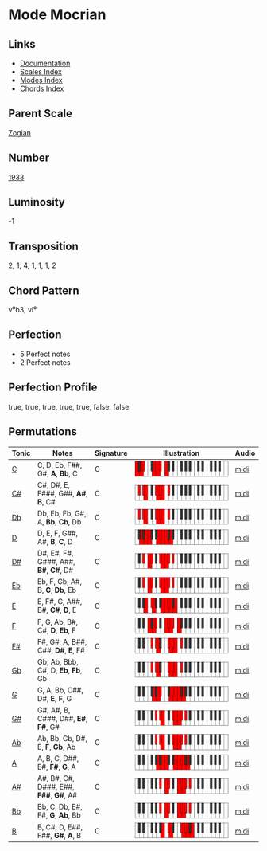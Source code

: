 # Mode Mocrian

## Links

- [Documentation](README.md)
- [Scales Index](Scales.md)
- [Modes Index](Modes.md)
- [Chords Index](Chords.md)

## Parent Scale

[Zogian](ScaleZogian.md)

## Number

[1933](https://ianring.com/musictheory/scales/1933)

## Luminosity

-1

## Transposition

2, 1, 4, 1, 1, 1, 2

## Chord Pattern

v⁰b3, vi⁰

## Perfection

- 5 Perfect notes
- 2 Perfect notes

## Perfection Profile

true, true, true, true, true, false, false

## Permutations

| Tonic | Notes | Signature | Illustration | Audio |
|-------|-------|-----------|--------------|-------|
| [C](ModeCNaturalMocrian.md) | C, D, Eb, F##, G#, **A**, **Bb**, C | C | ![CNaturalMocrian](ModeCNaturalMocrian.png) | [midi](https://github.com/edipermadi/music/blob/main/docs/ModeCNaturalMocrian.mid?raw=true) |
| [C#](ModeCSharpMocrian.md) | C#, D#, E, F###, G##, **A#**, **B**, C# | C | ![CSharpMocrian](ModeCSharpMocrian.png) | [midi](https://github.com/edipermadi/music/blob/main/docs/ModeCSharpMocrian.mid?raw=true) |
| [Db](ModeDFlatMocrian.md) | Db, Eb, Fb, G#, A, **Bb**, **Cb**, Db | C | ![DFlatMocrian](ModeDFlatMocrian.png) | [midi](https://github.com/edipermadi/music/blob/main/docs/ModeDFlatMocrian.mid?raw=true) |
| [D](ModeDNaturalMocrian.md) | D, E, F, G##, A#, **B**, **C**, D | C | ![DNaturalMocrian](ModeDNaturalMocrian.png) | [midi](https://github.com/edipermadi/music/blob/main/docs/ModeDNaturalMocrian.mid?raw=true) |
| [D#](ModeDSharpMocrian.md) | D#, E#, F#, G###, A##, **B#**, **C#**, D# | C | ![DSharpMocrian](ModeDSharpMocrian.png) | [midi](https://github.com/edipermadi/music/blob/main/docs/ModeDSharpMocrian.mid?raw=true) |
| [Eb](ModeEFlatMocrian.md) | Eb, F, Gb, A#, B, **C**, **Db**, Eb | C | ![EFlatMocrian](ModeEFlatMocrian.png) | [midi](https://github.com/edipermadi/music/blob/main/docs/ModeEFlatMocrian.mid?raw=true) |
| [E](ModeENaturalMocrian.md) | E, F#, G, A##, B#, **C#**, **D**, E | C | ![ENaturalMocrian](ModeENaturalMocrian.png) | [midi](https://github.com/edipermadi/music/blob/main/docs/ModeENaturalMocrian.mid?raw=true) |
| [F](ModeFNaturalMocrian.md) | F, G, Ab, B#, C#, **D**, **Eb**, F | C | ![FNaturalMocrian](ModeFNaturalMocrian.png) | [midi](https://github.com/edipermadi/music/blob/main/docs/ModeFNaturalMocrian.mid?raw=true) |
| [F#](ModeFSharpMocrian.md) | F#, G#, A, B##, C##, **D#**, **E**, F# | C | ![FSharpMocrian](ModeFSharpMocrian.png) | [midi](https://github.com/edipermadi/music/blob/main/docs/ModeFSharpMocrian.mid?raw=true) |
| [Gb](ModeGFlatMocrian.md) | Gb, Ab, Bbb, C#, D, **Eb**, **Fb**, Gb | C | ![GFlatMocrian](ModeGFlatMocrian.png) | [midi](https://github.com/edipermadi/music/blob/main/docs/ModeGFlatMocrian.mid?raw=true) |
| [G](ModeGNaturalMocrian.md) | G, A, Bb, C##, D#, **E**, **F**, G | C | ![GNaturalMocrian](ModeGNaturalMocrian.png) | [midi](https://github.com/edipermadi/music/blob/main/docs/ModeGNaturalMocrian.mid?raw=true) |
| [G#](ModeGSharpMocrian.md) | G#, A#, B, C###, D##, **E#**, **F#**, G# | C | ![GSharpMocrian](ModeGSharpMocrian.png) | [midi](https://github.com/edipermadi/music/blob/main/docs/ModeGSharpMocrian.mid?raw=true) |
| [Ab](ModeAFlatMocrian.md) | Ab, Bb, Cb, D#, E, **F**, **Gb**, Ab | C | ![AFlatMocrian](ModeAFlatMocrian.png) | [midi](https://github.com/edipermadi/music/blob/main/docs/ModeAFlatMocrian.mid?raw=true) |
| [A](ModeANaturalMocrian.md) | A, B, C, D##, E#, **F#**, **G**, A | C | ![ANaturalMocrian](ModeANaturalMocrian.png) | [midi](https://github.com/edipermadi/music/blob/main/docs/ModeANaturalMocrian.mid?raw=true) |
| [A#](ModeASharpMocrian.md) | A#, B#, C#, D###, E##, **F##**, **G#**, A# | C | ![ASharpMocrian](ModeASharpMocrian.png) | [midi](https://github.com/edipermadi/music/blob/main/docs/ModeASharpMocrian.mid?raw=true) |
| [Bb](ModeBFlatMocrian.md) | Bb, C, Db, E#, F#, **G**, **Ab**, Bb | C | ![BFlatMocrian](ModeBFlatMocrian.png) | [midi](https://github.com/edipermadi/music/blob/main/docs/ModeBFlatMocrian.mid?raw=true) |
| [B](ModeBNaturalMocrian.md) | B, C#, D, E##, F##, **G#**, **A**, B | C | ![BNaturalMocrian](ModeBNaturalMocrian.png) | [midi](https://github.com/edipermadi/music/blob/main/docs/ModeBNaturalMocrian.mid?raw=true) |
